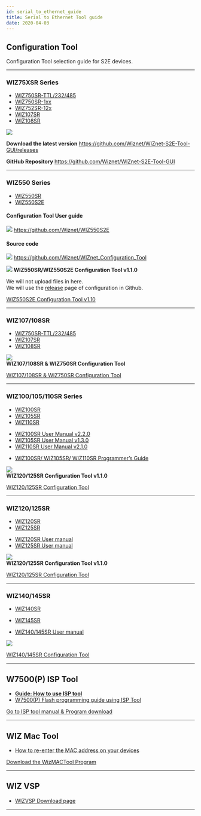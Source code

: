 ```yaml
---
id: serial_to_ethernet_guide
title: Serial to Ethernet Tool guide
date: 2020-04-03
---
```


## Configuration Tool

Configuration Tool selection guide for S2E devices.

-----

### WIZ75XSR Series

  - [WIZ750SR-TTL/232/485](WIZ750SR/wiz750sr)
  - [WIZ750SR-1xx](WIZ750SR-1xx-Series/wiz750sr_1xx_series)
  - [WIZ752SR-12x](WIZ752SR-12x-Series/wiz750sr_1xx_series)
  - [WIZ107SR](https://www.wiznet.io/product-item/wiz107sr/)
  - [WIZ108SR](https://www.wiznet.io/product-item/wiz108sr/)

![](/img/products/wiz750sr/download/wizconfig_main_v1.0.0.png)

**Download the latest version**
<https://github.com/Wiznet/WIZnet-S2E-Tool-GUI/releases>

**GitHub Repository**
<https://github.com/Wiznet/WIZnet-S2E-Tool-GUI>

-----

### WIZ550 Series

  - [WIZ550SR](WIZ550SR/wiz550sr)
  - [WIZ550S2E](WIZ550S2E/wiz550s2e)

#### Configuration Tool User guide

![](/img/products/w5500/w5500_evb/icons/github.png)
<https://github.com/Wiznet/WIZ550S2E>

#### Source code

![](/img/products/w5500/w5500_evb/icons/github.png)
<https://github.com/Wiznet/WIZnet_Configuration_Tool>

![](/img/products/configtool/wiz550sr-configtool.png) **WIZ550SR/WIZ550S2E
Configuration Tool v1.1.0**

We will not upload files in here.  
We will use the
[release](https://github.com/Wiznet/WIZnet_Configuration_Tool/releases)
page of configuration in Github.  

<a href="/img/products/wiz550s2e/wiznet_configuration_tool_ver1.10.zip" target="_blank">WIZ550S2E Configuration Tool v1.10</a>  


-----

### WIZ107/108SR

  - [WIZ750SR-TTL/232/485](WIZ750SR/wiz750sr)
  - [WIZ107SR](https://www.wiznet.io/product-item/wiz107sr/)
  - [WIZ108SR](https://www.wiznet.io/product-item/wiz108sr/)


![](/img/products/wiz750sr/usermanual/configtool_overview.png)  
**WIZ107/108SR & WIZ750SR Configuration Tool**

<a href="https://www.wiznet.io/wp-content/uploads/wiznethome/S2E%20Module/WIZ107_108SR/Utility/WIZ107_108_config_tool.zip" target="_blank">WIZ107/108SR & WIZ750SR Configuration Tool</a>  

-----

### WIZ100/105/110SR Series

  - [WIZ100SR](https://www.wiznet.io/product-item/wiz100sr/)
  - [WIZ105SR](https://www.wiznet.io/product-item/wiz105sr/)
  - [WIZ110SR](https://www.wiznet.io/product-item/wiz110sr/)

<!-- end list -->

  - <a href="http://www.wiznet.io/wp-content/uploads/wiznethome/S2E%20Module/WIZ100-105-110SR/Document/WIZ100SR_UM_v220e.pdf" target="_blank">WIZ100SR User Manual v2.2.0</a>
  - <a href="http://www.wiznet.io/wp-content/uploads/wiznethome/S2E%20Module/WIZ100-105-110SR/Document/WIZ105SR_UM_v130e.pdf" target="_blank">WIZ105SR User Manual v1.3.0</a>
  - <a href="http://www.wiznet.io/wp-content/uploads/wiznethome/S2E%20Module/WIZ100-105-110SR/Document/WIZ110SR_UM_v210e.pdf" target="_blank">WIZ110SR User Manual v2.1.0</a>

<!-- end list -->

- <a href="http://www.wiznet.io/wp-content/uploads/wiznethome/S2E%20Module/WIZ100-105-110SR/Document/WIZ1x0SR_AN_S2E-Programming-Guide_V030E.pdf" target="_blank">WIZ100SR/ WIZ105SR/ WIZ110SR Programmer’s Guide</a>

![](/img/products/configtool/wiz1xx_configtool.png)  
**WIZ120/125SR Configuration Tool v1.1.0**

<a href="http://www.wiznet.io/wp-content/uploads/wiznethome/S2E%20Module/WIZ120_125SR/Utility/WIZ12xSR_Config_V110.zip" target="_blank">WIZ120/125SR Configuration Tool</a>  

-----

### WIZ120/125SR

  - [WIZ120SR](https://www.wiznet.io/product-item/wiz120sr/)
  - [WIZ125SR](https://www.wiznet.io/product-item/wiz125sr/)

<!-- end list -->

  - <a href="http://www.wiznet.io/wp-content/uploads/wiznethome/S2E%20Module/WIZ120_125SR/Document/WIZ120SR_UM_v110e.pdf" target="_blank">WIZ120SR User manual</a>
  - <a href="http://www.wiznet.io/wp-content/uploads/wiznethome/S2E%20Module/WIZ120_125SR/Document/WIZ125SR_User_Manual_EN_V1.0.pdf" target="_blank">WIZ125SR User manual</a>

![](/img/products/configtool/wiz12xsr_configtool.png)  
**WIZ120/125SR Configuration Tool v1.1.0**

<a href="http://www.wiznet.io/wp-content/uploads/wiznethome/S2E%20Module/WIZ120_125SR/Utility/WIZ12xSR_Config_V110.zip" target="_blank">WIZ120/125SR Configuration Tool</a>  

-----

### WIZ140/145SR

  - [WIZ140SR](https://www.wiznet.io/product-item/wiz140sr/)
  - [WIZ145SR](https://www.wiznet.io/product-item/wiz145sr/)

  - <a href="http://www.wiznet.io/wp-content/uploads/wiznethome/S2E%20Module/WIZ140_145SR/Document/WIZ14xSR_UM_v201e.pdf" target="_blank">WIZ140/145SR User manual</a>

![](/img/products/configtool/wiz140sr-configtool.png)

<a href="http://www.wiznet.io/wp-content/uploads/wiznethome/S2E%20Module/WIZ140_145SR/Utility/WIZ14xSRConfig_Rev1_7.zip" target="_blank">WIZ140/145SR Configuration Tool</a>  

-----

## W7500(P) ISP Tool

  - **[Guide: How to use ISP tool](../iMCU/W7500/documents/appnote/how_to_use_isp_tool)**
  - [W7500(P) Flash programming guide using ISP Tool](WIZ750SR/developers_guide-[EN]#flash-programming-using-wizisp-tool)

[Go to ISP tool manual & Program download](../iMCU/W7500/documents/appnote/how_to_use_isp_tool)  

-----

## WIZ Mac Tool

  - [How to re-enter the MAC address on your
    devices](WIZ750SR/developers_guide-[EN]#how-to-re-enter-the-mac-address-on-your-devices)

<a href="/img/products/wiz750sr/developers/restore-mac/wizmactool_v20151127.zip" target="_blank">Download the WizMACTool Program</a>  


-----

## WIZ VSP

  - [WIZVSP Download page](http://wizvsp.wiznet.io/)

-----
